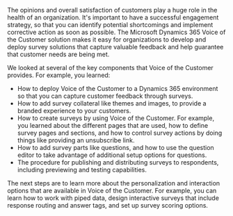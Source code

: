 The opinions and overall satisfaction of customers play a huge role in the health of an organization. It's important to have a successful engagement strategy, so that you can identify potential shortcomings and implement corrective action as soon as possible. The Microsoft Dynamics 365 Voice of the Customer solution makes it easy for organizations to develop and deploy survey solutions that capture valuable feedback and help guarantee that customer needs are being met.

We looked at several of the key components that Voice of the Customer provides. For example, you learned:

- How to deploy Voice of the Customer to a Dynamics 365 environment so that you can capture customer feedback through surveys.
- How to add survey collateral like themes and images, to provide a branded experience to your customers.
- How to create surveys by using Voice of the Customer. For example, you learned about the different pages that are used, how to define survey pages and sections, and how to control survey actions by doing things like providing an unsubscribe link.
- How to add survey parts like questions, and how to use the question editor to take advantage of additional setup options for questions.
- The procedure for publishing and distributing surveys to respondents, including previewing and testing capabilities.

The next steps are to learn more about the personalization and interaction options that are available in Voice of the Customer. For example, you can learn how to work with piped data, design interactive surveys that include response routing and answer tags, and set up survey scoring options.
